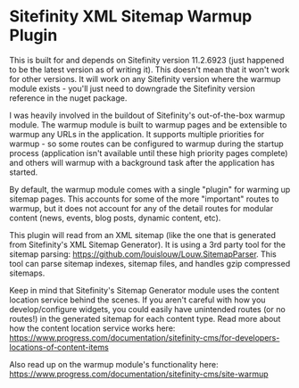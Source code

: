 # Sitefinity XML Sitemap Warmup Plugin

This is built for and depends on Sitefinity version 11.2.6923 (just happened to be the latest version as of writing it). This doesn't mean that it won't work for other versions. It will work on any Sitefinity version where the warmup module exists - you'll just need to downgrade the Sitefinity version reference in the nuget package.

I was heavily involved in the buildout of Sitefinity's out-of-the-box warmup module. The warmup module is built to warmup pages and be extensible to warmup any URLs in the application. It supports multiple priorities for warmup - so some routes can be configured to warmup during the startup process (application isn't available until these high priority pages complete) and others will warmup with a background task after the application has started.

By default, the warmup module comes with a single "plugin" for warming up sitemap pages. This accounts for some of the more "important" routes to warmup, but it does not account for any of the detail routes for modular content (news, events, blog posts, dynamic content, etc). 

This plugin will read from an XML sitemap (like the one that is generated from Sitefinity's XML Sitemap Generator). It is using a 3rd party tool for the sitemap parsing: https://github.com/louislouw/Louw.SitemapParser. This tool can parse sitemap indexes, sitemap files, and handles gzip compressed sitemaps.

Keep in mind that Sitefinity's Sitemap Generator module uses the content location service behind the scenes. If you aren't careful with how you develop/configure widgets, you could easily have unintended routes (or no routes!) in the generated sitemap for each content type. Read more about how the content location service works here: https://www.progress.com/documentation/sitefinity-cms/for-developers-locations-of-content-items

Also read up on the warmup module's functionality here: https://www.progress.com/documentation/sitefinity-cms/site-warmup

